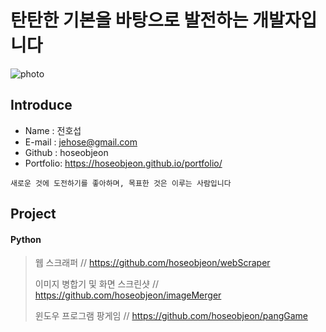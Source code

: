 # 탄탄한 기본을 바탕으로 발전하는 개발자입니다

![photo](https://raw.githubusercontent.com/hoseobjeon/portfolio/master/assets/img/profilepic.jpg)

## Introduce
* Name : 전호섭
* E-mail : jehose@gmail.com
* Github : hoseobjeon
* Portfolio: https://hoseobjeon.github.io/portfolio/

```
새로운 것에 도전하기를 좋아하며, 목표한 것은 이루는 사람입니다
```

## Project 

#### Python

> 웹 스크래퍼 // https://github.com/hoseobjeon/webScraper
> 
> 이미지 병합기 및 화면 스크린샷 // https://github.com/hoseobjeon/imageMerger
> 
> 윈도우 프로그램 팡게임 // https://github.com/hoseobjeon/pangGame
